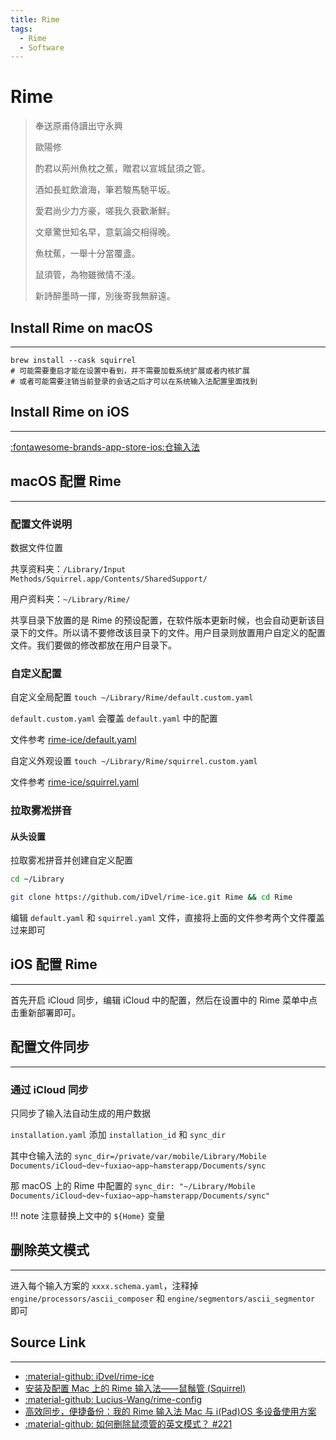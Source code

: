 ```yaml
---
title: Rime
tags:
  - Rime
  - Software
---
```


# Rime

> 奉送原甫侍讀出守永興
>
> 歐陽修
>
> 酌君以荊州魚枕之蕉，贈君以宣城鼠須之管。
>
> 酒如長虹飲滄海，筆若駿馬馳平坂。
>
> 愛君尚少力方豪，嗟我久衰歡漸鮮。
>
> 文章驚世知名早，意氣論交相得晚。
>
> 魚枕蕉，一舉十分當覆盞。
>
> 鼠須管，為物雖微情不淺。
>
> 新詩醉墨時一揮，別後寄我無辭遠。

## Install Rime on macOS

---

```shell
brew install --cask squirrel
# 可能需要重启才能在设置中看到，并不需要加载系统扩展或者内核扩展
# 或者可能需要注销当前登录的会话之后才可以在系统输入法配置里面找到
```

## Install Rime on iOS

---

[:fontawesome-brands-app-store-ios:仓输入法](https://apps.apple.com/cn/app/仓输入法)

## macOS 配置 Rime

---

### 配置文件说明

数据文件位置

共享资料夹：`/Library/Input Methods/Squirrel.app/Contents/SharedSupport/`

用户资料夹：`~/Library/Rime/`

共享目录下放置的是 Rime 的预设配置，在软件版本更新时候，也会自动更新该目录下的文件。所以请不要修改该目录下的文件。用户目录则放置用户自定义的配置文件。我们要做的修改都放在用户目录下。

### 自定义配置

自定义全局配置 `touch ~/Library/Rime/default.custom.yaml`

`default.custom.yaml` 会覆盖 `default.yaml` 中的配置

文件参考 [rime-ice/default.yaml](https://github.com/iDvel/rime-ice/blob/main/default.yaml)

自定义外观设置 `touch ~/Library/Rime/squirrel.custom.yaml`

文件参考 [rime-ice/squirrel.yaml](https://github.com/iDvel/rime-ice/blob/main/squirrel.yaml)

### 拉取雾凇拼音

#### 从头设置

拉取雾凇拼音并创建自定义配置

```sh
cd ~/Library

git clone https://github.com/iDvel/rime-ice.git Rime && cd Rime
```

编辑 `default.yaml` 和 `squirrel.yaml` 文件，直接将上面的文件参考两个文件覆盖过来即可

## iOS 配置 Rime

---

首先开启 iCloud 同步，编辑 iCloud 中的配置，然后在设置中的 Rime 菜单中点击重新部署即可。

## 配置文件同步

---

### 通过 iCloud 同步

只同步了输入法自动生成的用户数据

`installation.yaml` 添加 `installation_id` 和 `sync_dir`

其中仓输入法的 `sync_dir=/private/var/mobile/Library/Mobile Documents/iCloud~dev~fuxiao~app~hamsterapp/Documents/sync`

那 macOS 上的 Rime 中配置的 `sync_dir: "~/Library/Mobile Documents/iCloud~dev~fuxiao~app~hamsterapp/Documents/sync"`

!!! note
    注意替换上文中的 `${Home}` 变量

## 删除英文模式

---

进入每个输入方案的 `xxxx.schema.yaml`，注释掉 `engine/processors/ascii_composer` 和 `engine/segmentors/ascii_segmentor` 即可

## Source Link

---

- [:material-github: iDvel/rime-ice](https://github.com/iDvel/rime-ice)
- [安装及配置 Mac 上的 Rime 输入法——鼠鬚管 (Squirrel)](https://www.dreamxu.com/install-config-squirrel/)
- [:material-github: Lucius-Wang/rime-config](https://github.com/Lucius-Wang/rime-config/tree/master)
- [高效同步，便捷备份：我的 Rime 输入法 Mac 与 i(Pad)OS 多设备使用方案](https://utgd.net/article/20231)
- [:material-github: 如何删除鼠须管的英文模式？ #221](https://github.com/rime/squirrel/issues/221)
